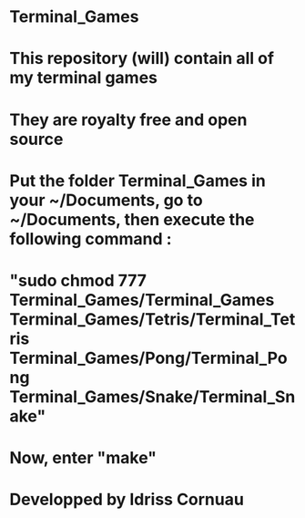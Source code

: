# Terminal_Games

# This repository (will) contain all of my terminal games
# They are royalty free and open source

# Put the folder Terminal_Games in your ~/Documents, go to ~/Documents, then execute the following command :
# "sudo chmod 777 Terminal_Games/Terminal_Games Terminal_Games/Tetris/Terminal_Tetris Terminal_Games/Pong/Terminal_Pong Terminal_Games/Snake/Terminal_Snake"

# Now, enter "make"

# Developped by Idriss Cornuau
